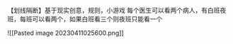 【划线隔断】基于现实创意，规则，小游戏
每个医生可以看两个病人，有白班夜班，每班可以看两个，如果白班看三个则夜班只能看一个



![[Pasted image 20230411025600.png]]
